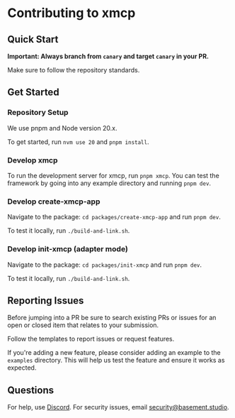 # Contributing to xmcp

## Quick Start

**Important: Always branch from `canary` and target `canary` in your PR.**

Make sure to follow the repository standards.

## Get Started

### Repository Setup

We use pnpm and Node version 20.x.

To get started, run `nvm use 20` and `pnpm install`.

### Develop xmcp

To run the development server for xmcp, run `pnpm xmcp`. You can test the framework by going into any example directory and running `pnpm dev`.

### Develop create-xmcp-app

Navigate to the package: `cd packages/create-xmcp-app` and run `pnpm dev`.

To test it locally, run `./build-and-link.sh`.

### Develop init-xmcp (adapter mode)

Navigate to the package: `cd packages/init-xmcp` and run `pnpm dev`.

To test it locally, run `./build-and-link.sh`.

## Reporting Issues

Before jumping into a PR be sure to search existing PRs or issues for an open or closed item that relates to your submission.

Follow the templates to report issues or request features.

If you're adding a new feature, please consider adding an example to the `examples` directory. This will help us test the feature and ensure it works as expected.

## Questions

For help, use [Discord](https://discord.gg/DzsXJcUmQN). For security issues, email [security@basement.studio](mailto:security@basement.studio).
